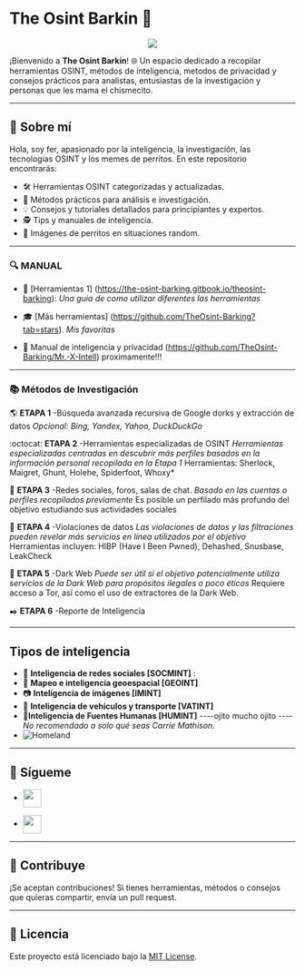 

<!---
TheOsint-Barking/TheOsint-Barking is a ✨ special ✨ repository because its `README.md` (this file) appears on your GitHub profile.
You can click the Preview link to take a look at your changes.
--->
# The Osint Barkin :paw_prints: 

 <p align="center">
    <img src="https://readme-typing-svg.herokuapp.com/?font=Tourney&center=true&color=2CFF00&size=40&width=750&height=80&lines=INTELIGENCIA"/>
</p>

¡Bienvenido a **The Osint Barkin**! 🌐 Un espacio dedicado a recopilar herramientas OSINT, métodos de inteligencia, metodos de privacidad y consejos prácticos para analistas, entusiastas de la investigación y personas que les mama el chismecito.

---

## 🌟 Sobre mí
Hola, soy fer, apasionado por la inteligencia, la investigación, las tecnologías OSINT y los memes de perritos. En este repositorio encontrarás:
- 🛠️ Herramientas OSINT categorizadas y actualizadas.
- 📖 Métodos prácticos para análisis e investigación.
- 💡 Consejos y tutoriales detallados para principiantes y expertos.
- 🕵️ Tips y manuales de inteligencia.
- 🐶 Imágenes de perritos en situaciones random.

---

### 🔍 MANUAL
- :notebook_with_decorative_cover: [Herramientas 1] (https://the-osint-barking.gitbook.io/theosint-barking): *Una guia de como utilizar diferentes las herramientas*

- :mortar_board: [Más herramientas] (https://github.com/TheOsint-Barking?tab=stars). *Mis favoritas*

- :notebook_with_decorative_cover: Manual de inteligencia y privacidad (https://github.com/TheOsint-Barking/Mr.-X-Intell) proximamente!!! 


---

### 📚 Métodos de Investigación
:earth_americas: **ETAPA 1** 
-Búsqueda avanzada recursiva de Google dorks y extracción de datos
*Opcional: Bing, Yandex, Yahoo, DuckDuckGo*

   :octocat: **ETAPA 2** 
-Herramientas especializadas de OSINT
*Herramientas especializadas centradas en descubrir más perfiles basados en la información personal recopilada en la Etapa 1*
Herramientas: Sherlock, Maigret, Ghunt, Holehe, Spiderfoot, Whoxy*

   :eyes: **ETAPA 3** 
-Redes sociales, foros, salas de chat. 
*Basado en las cuentas o perfiles recopilados previamente*
Es posible un perfilado más profundo del objetivo estudiando sus actividades sociales

   :email: **ETAPA 4** 
-Violaciones de datos
*Las violaciones de datos y las filtraciones pueden revelar más servicios en línea utilizados por el objetivo*
Herramientas incluyen: HIBP (Have I Been Pwned), Dehashed, Snusbase, LeakCheck

   :pill: **ETAPA 5**
-Dark Web 
*Puede ser útil si el objetivo potencialmente utiliza servicios de la Dark Web para propósitos ilegales o poco éticos*
Requiere acceso a Tor, así como el uso de extractores de la Dark Web.

   :black_nib: **ETAPA 6** 
-Reporte de Inteligencia

---
## Tipos de inteligencia

- :iphone: **Inteligencia de redes sociales [SOCMINT]** :
- :telescope: **Mapeo e inteligencia geoespacial [GEOINT]** 
- :camera: **Inteligencia de imágenes [IMINT]** 
- :car: **Inteligencia de vehículos y transporte [VATINT]** 
- 🚶**Inteligencia de Fuentes Humanas [HUMINT]** ----ojito mucho ojito ---- *No recomendado a solo qué seas Carrie Mathison.*
- ![Homeland](https://github.com/user-attachments/assets/13373a83-5847-4108-9277-1711aaa7db6f)

---
## 💬 Sígueme
- <a href = 'https://www.linkedin.com/in/fernando11ortega/'> <img width = '32px' align= 'center' src="https://raw.githubusercontent.com/rahulbanerjee26/githubAboutMeGenerator/main/icons/linked-in-alt.svg"/></a>

- <a href = 'https://x.com/fer_svr1'> <img width = '32px' align= 'center' src="https://raw.githubusercontent.com/rahulbanerjee26/githubAboutMeGenerator/main/icons/twitter.svg"/></a> 
---


## 🚀 Contribuye
¡Se aceptan contribuciones! Si tienes herramientas, métodos o consejos que quieras compartir, envía un pull request.

---

## 📜 Licencia
Este proyecto está licenciado bajo la [MIT License](https://opensource.org/licenses/MIT).

